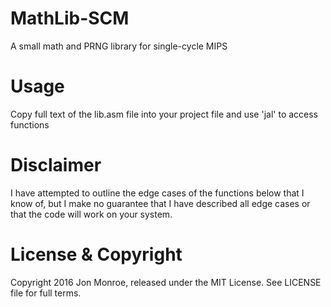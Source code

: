 # MathLib-SCM
A small math and PRNG library for single-cycle MIPS
# Usage
Copy full text of the lib.asm file into your project file and use 'jal' to access functions
# Disclaimer
I have attempted to outline the edge cases of the functions below that I know of, but I make no guarantee that I have described all edge cases or that the code will work on your system.
# License & Copyright
Copyright 2016 Jon Monroe, released under the MIT License. See LICENSE file for full terms.
